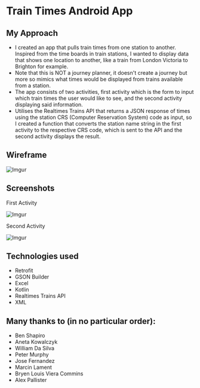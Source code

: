 # Train Times Android App

## My Approach
- I created an app that pulls train times from one station to another. Inspired from the time boards in train stations, I wanted to display data that shows one location to another, like a train from London Victoria to Brighton for example.
- Note that this is NOT a journey planner, it doesn't create a journey but more so mimics what times would be displayed from trains available from a station.
- The app consists of two activities, first activity which is the form to input which train times the user would like to see, and the second activity displaying said information.
- Utilises the Realtimes Trains API that returns a JSON response of times using the station CRS (Computer Reservation System) code as input, so I created a function that converts the station name string in the first activity to the respective CRS code, which is sent to the API and the second activity displays the result.

## Wireframe
![Imgur](https://i.imgur.com/oVhPaGhl.png)

## Screenshots
First Activity

![Imgur](https://i.imgur.com/Isx8A2vl.png)

Second Activity

![Imgur](https://i.imgur.com/tuyuchpl.png)

## Technologies used
- Retrofit
- GSON Builder
- Excel
- Kotlin
- Realtimes Trains API
- XML

## Many thanks to (in no particular order):
- Ben Shapiro
- Aneta Kowalczyk
- William Da Silva
- Peter Murphy
- Jose Fernandez
- Marcin Lament
- Bryen Louis Viera Commins
- Alex Pallister